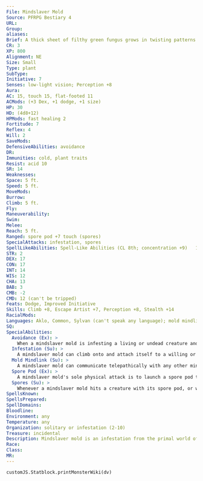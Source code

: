 ```yaml
---
File: Mindslaver Mold
Source: PFRPG Bestiary 4
URL: 
Group: 
aliases: 
Brief: A thick sheet of filthy green fungus grows in twisting patterns across the shoulders and back of this feral-looking man.
CR: 3
XP: 800
Alignment: NE
Size: Small
Type: plant
SubType: 
Initiative: 7
Senses: low-light vision; Perception +8
Aura: 
AC: 15, touch 15, flat-footed 11
ACMods: (+3 Dex, +1 dodge, +1 size)
HP: 30
HD: (4d8+12)
HPMods: fast healing 2
Fortitude: 7
Reflex: 4
Will: 2
SaveMods: 
DefensiveAbilities: avoidance
DR: 
Immunities: cold, plant traits
Resist: acid 10
SR: 14
Weaknesses: 
Space: 5 ft.
Speed: 5 ft.
MoveMods: 
Burrow: 
Climb: 5 ft.
Fly: 
Maneuverability: 
Swim: 
Melee: 
Reach: 5 ft.
Ranged: spore pod +7 touch (spores)
SpecialAttacks: infestation, spores
SpellLikeAbilities: Spell-Like Abilities (CL 8th; concentration +9)   1/day-dominate person (DC 16)
STR: 2
DEX: 17
CON: 17
INT: 14
WIS: 12
CHA: 13
BAB: 3
CMB: -2
CMD: 12 (can't be tripped)
Feats: Dodge, Improved Initiative
Skills: Climb +8, Escape Artist +7, Perception +8, Stealth +14
RacialMods: 
Languages: Aklo, Common, Sylvan (can't speak any language); mold mindlink
SQ: 
SpecialAbilities:
  Avoidance (Ex): >
    When a mindslaver mold is infesting a living or undead creature and would be hit by an attack, it can make a Reflex save as an immediate action. If the mold succeeds, the attack doesn't harm it and instead harms the infested creature-the mold effectively slithers out of the way of the incoming attack so that the blow strikes the creature it controls. The mindslaver mold must choose to attempt avoidance after the attack roll is resolved but before damage is rolled.
  Infestation (Su): >
    A mindslaver mold can climb onto and attach itself to a willing or helpless host as a standard action. As long as the mold infests its host, the mold shares the same 5-foot square with its host's space; this does not negatively impact the host or the mold. As long as a mindslaver mold infests a host, the host takes a -4 penalty on Will saves against the mindslaver mold's dominate person spell-like ability, and the duration of that spell-like ability on the host becomes permanent as long as the mold remains attached. Each day, an attached mindslaver mold deals 1d4 points of damage to its host as it feeds on the host's blood and other bodily fluids. A mindslaver mold can be torn free of a host with a successful DC 15 Strength check as a standard action-doing so deals 2d6 points of damage to the host as the mold's tendrils tear free. A dead mindslaver mold deals no damage in this way.
  Mold Mindlink (Su): >
    A mindslaver mold can communicate telepathically with any other mindslaver mold within 10 miles, and knows the condition of all other mindslaver molds in this area as if it had a status spell in effect on all other molds.
  Spore Pod (Ex): >
    A mindslaver mold's sole physical attack is to launch a spore pod the size of a sling bullet. This is a ranged touch attack that has a range increment of 20 feet.
  Spores (Su): >
    Whenever a mindslaver mold hits a creature with its spore pod, or whenever a creature touches a mindslaver mold (including when a creature hits the mold with a touch attack, unarmed strike, or natural attack), the creature must succeed at a DC 15 Fortitude save or take 1d4 points of Wisdom damage as the mold's spores swiftly drain away the victim's willpower and sense of self. The save DC is Constitution-based.
SpellsKnown: 
SpellsPrepared: 
SpellDomains: 
Bloodline: 
Environment: any
Temperature: any
Organization: solitary or infestation (2-10)
Treasure: incidental
Description: Mindslaver mold is an infestation from the primal world of fey that is particularly common in remote forests, islands, and mountain valleys where it is sometimes worshiped as a strange god by isolated, primitive tribes. The mold is joined together by a single consciousness, though individual patches retain their own goals. It seeks humanoid hosts, parasitizing them and forcing them to serve as its bodyguards and protectors.
Race: 
Class: 
MR: 
---
```

```dataviewjs
customJS.Statblock.printMonsterWiki(dv)
```
